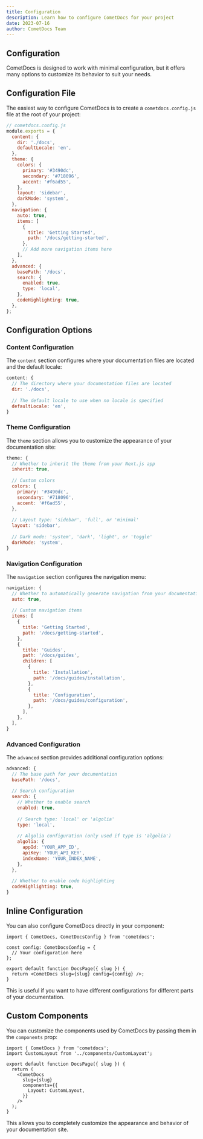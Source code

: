 ```yaml
---
title: Configuration
description: Learn how to configure CometDocs for your project
date: 2023-07-16
author: CometDocs Team
---
```


## Configuration

CometDocs is designed to work with minimal configuration, but it offers many options to customize its behavior to suit your needs.

## Configuration File

The easiest way to configure CometDocs is to create a `cometdocs.config.js` file at the root of your project:

```js
// cometdocs.config.js
module.exports = {
  content: {
    dir: './docs',
    defaultLocale: 'en',
  },
  theme: {
    colors: {
      primary: '#3490dc',
      secondary: '#718096',
      accent: '#f6ad55',
    },
    layout: 'sidebar',
    darkMode: 'system',
  },
  navigation: {
    auto: true,
    items: [
      {
        title: 'Getting Started',
        path: '/docs/getting-started',
      },
      // Add more navigation items here
    ],
  },
  advanced: {
    basePath: '/docs',
    search: {
      enabled: true,
      type: 'local',
    },
    codeHighlighting: true,
  },
};
```

## Configuration Options

### Content Configuration

The `content` section configures where your documentation files are located and the default locale:

```js
content: {
  // The directory where your documentation files are located
  dir: './docs',
  
  // The default locale to use when no locale is specified
  defaultLocale: 'en',
}
```

### Theme Configuration

The `theme` section allows you to customize the appearance of your documentation site:

```js
theme: {
  // Whether to inherit the theme from your Next.js app
  inherit: true,
  
  // Custom colors
  colors: {
    primary: '#3490dc',
    secondary: '#718096',
    accent: '#f6ad55',
  },
  
  // Layout type: 'sidebar', 'full', or 'minimal'
  layout: 'sidebar',
  
  // Dark mode: 'system', 'dark', 'light', or 'toggle'
  darkMode: 'system',
}
```

### Navigation Configuration

The `navigation` section configures the navigation menu:

```js
navigation: {
  // Whether to automatically generate navigation from your documentation files
  auto: true,
  
  // Custom navigation items
  items: [
    {
      title: 'Getting Started',
      path: '/docs/getting-started',
    },
    {
      title: 'Guides',
      path: '/docs/guides',
      children: [
        {
          title: 'Installation',
          path: '/docs/guides/installation',
        },
        {
          title: 'Configuration',
          path: '/docs/guides/configuration',
        },
      ],
    },
  ],
}
```

### Advanced Configuration

The `advanced` section provides additional configuration options:

```js
advanced: {
  // The base path for your documentation
  basePath: '/docs',
  
  // Search configuration
  search: {
    // Whether to enable search
    enabled: true,
    
    // Search type: 'local' or 'algolia'
    type: 'local',
    
    // Algolia configuration (only used if type is 'algolia')
    algolia: {
      appId: 'YOUR_APP_ID',
      apiKey: 'YOUR_API_KEY',
      indexName: 'YOUR_INDEX_NAME',
    },
  },
  
  // Whether to enable code highlighting
  codeHighlighting: true,
}
```

## Inline Configuration

You can also configure CometDocs directly in your component:

```tsx
import { CometDocs, CometDocsConfig } from 'cometdocs';

const config: CometDocsConfig = {
  // Your configuration here
};

export default function DocsPage({ slug }) {
  return <CometDocs slug={slug} config={config} />;
}
```

This is useful if you want to have different configurations for different parts of your documentation.

## Custom Components

You can customize the components used by CometDocs by passing them in the `components` prop:

```tsx
import { CometDocs } from 'cometdocs';
import CustomLayout from '../components/CustomLayout';

export default function DocsPage({ slug }) {
  return (
    <CometDocs
      slug={slug}
      components={{
        Layout: CustomLayout,
      }}
    />
  );
}
```

This allows you to completely customize the appearance and behavior of your documentation site. 